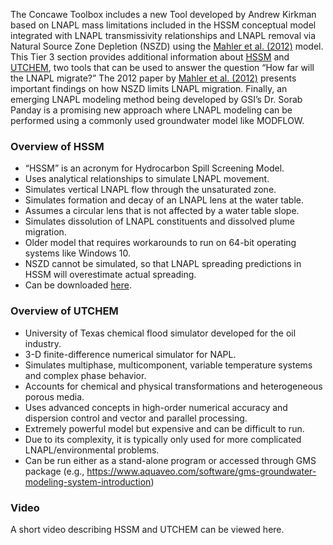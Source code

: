 The Concawe Toolbox includes a new Tool developed by Andrew Kirkman based on LNAPL mass limitations included in the HSSM conceptual model integrated with LNAPL transmissivity relationships and LNAPL removal via Natural Source Zone Depletion (NSZD) using the <a href="https://ngwa.onlinelibrary.wiley.com/doi/abs/10.1111/j.1745-6584.2012.00949.x" target="_blank">Mahler et al. (2012)</a> model. This Tier 3 section provides additional information about <a href="https://www.epa.gov/water-research/hydrocarbon-spill-screening-model-hssm-windows-version" target="_blank">HSSM</a> and <a href="https://csee.engr.utexas.edu/research/industrial-affiliates-projects/chemical-enhanced-oil-recovery/ut-chem-simulator" target="_blank">UTCHEM</a>, two tools that can be used to answer the question “How far will the LNAPL migrate?” The 2012 paper by <a href="https://ngwa.onlinelibrary.wiley.com/doi/abs/10.1111/j.1745-6584.2012.00949.x" target="_blank">Mahler et al. (2012)</a> presents important findings on how NSZD limits LNAPL migration. Finally, an emerging LNAPL modeling method being developed by GSI’s Dr. Sorab Panday is a promising new approach where LNAPL modeling can be performed using a commonly used groundwater model like MODFLOW.


<h3><b> Overview of HSSM </h3></b>

<ul>
<li>“HSSM” is an acronym for Hydrocarbon Spill Screening Model. </li>
<li> Uses analytical relationships to simulate LNAPL movement. </li>
<li> Simulates vertical LNAPL flow through the unsaturated zone. </li>
<li> Simulates formation and decay of an LNAPL lens at the water table. </li>
<li> Assumes a circular lens that is not affected by a water table slope. </li>
<li> Simulates dissolution of LNAPL constituents and dissolved plume migration. </li>
<li> Older model that requires workarounds to run on 64-bit operating systems like Windows 10. </li>
<li> NSZD cannot be simulated, so that LNAPL spreading predictions in HSSM will overestimate actual spreading. </li>
<li> Can be downloaded <a href="https://www.epa.gov/water-research/hydrocarbon-spill-screening-model-hssm-windows-version" target="_blank">here</a>. </li>
</ul>

<h3><b> Overview of UTCHEM </h3></b>

<ul>
<li> University of Texas chemical flood simulator developed for the oil industry. </li>
<li> 3-D finite-difference numerical simulator for NAPL. </li>
<li> Simulates multiphase, multicomponent, variable temperature systems and complex phase behavior. </li>
<li> Accounts for chemical and physical transformations and heterogeneous porous media. </li>
<li> Uses advanced concepts in high-order numerical accuracy and dispersion control and vector and parallel processing. </li>
<li> Extremely powerful model but expensive and can be difficult to run. </li>
<li> Due to its complexity, it is typically only used for more complicated LNAPL/environmental problems. </li>
<li> Can be run either as a stand-alone program or accessed through GMS package (e.g., <a href="https://www.aquaveo.com/software/gms-groundwater-modeling-system-introduction" target="_blank">https://www.aquaveo.com/software/gms-groundwater-modeling-system-introduction</a>) </li>
</ul>

<h3><b> Video </h3></b>

A short video describing HSSM and UTCHEM can be viewed here.
